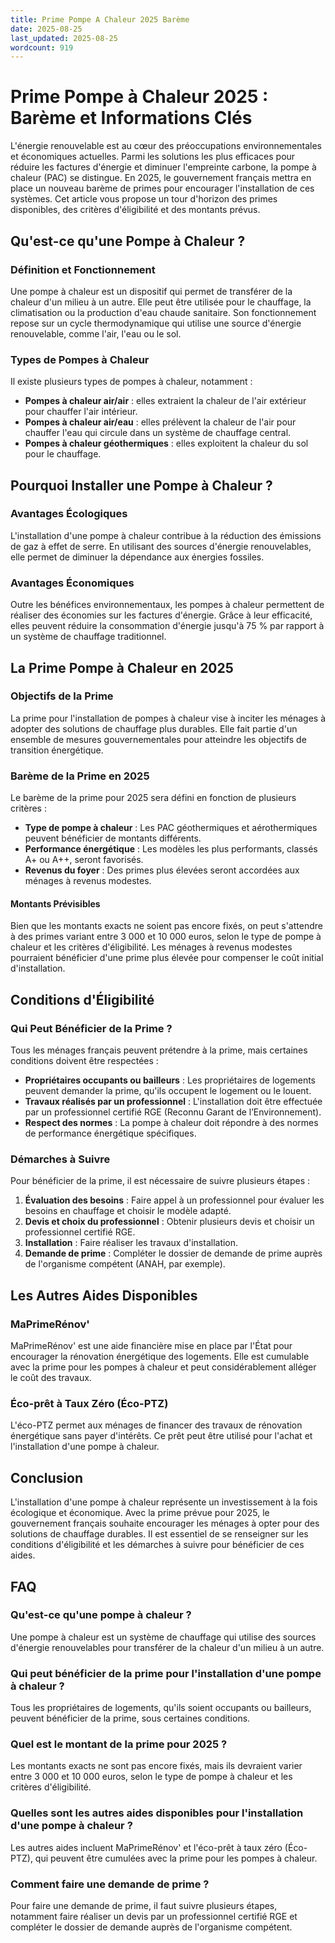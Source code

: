```yaml
---
title: Prime Pompe A Chaleur 2025 Barème
date: 2025-08-25
last_updated: 2025-08-25
wordcount: 919
---
```


# Prime Pompe à Chaleur 2025 : Barème et Informations Clés

L'énergie renouvelable est au cœur des préoccupations environnementales et économiques actuelles. Parmi les solutions les plus efficaces pour réduire les factures d'énergie et diminuer l'empreinte carbone, la pompe à chaleur (PAC) se distingue. En 2025, le gouvernement français mettra en place un nouveau barème de primes pour encourager l'installation de ces systèmes. Cet article vous propose un tour d'horizon des primes disponibles, des critères d'éligibilité et des montants prévus.

## Qu'est-ce qu'une Pompe à Chaleur ?

### Définition et Fonctionnement

Une pompe à chaleur est un dispositif qui permet de transférer de la chaleur d'un milieu à un autre. Elle peut être utilisée pour le chauffage, la climatisation ou la production d'eau chaude sanitaire. Son fonctionnement repose sur un cycle thermodynamique qui utilise une source d'énergie renouvelable, comme l'air, l'eau ou le sol.

### Types de Pompes à Chaleur

Il existe plusieurs types de pompes à chaleur, notamment :

- **Pompes à chaleur air/air** : elles extraient la chaleur de l'air extérieur pour chauffer l'air intérieur.
- **Pompes à chaleur air/eau** : elles prélèvent la chaleur de l'air pour chauffer l'eau qui circule dans un système de chauffage central.
- **Pompes à chaleur géothermiques** : elles exploitent la chaleur du sol pour le chauffage.

## Pourquoi Installer une Pompe à Chaleur ?

### Avantages Écologiques

L'installation d'une pompe à chaleur contribue à la réduction des émissions de gaz à effet de serre. En utilisant des sources d'énergie renouvelables, elle permet de diminuer la dépendance aux énergies fossiles.

### Avantages Économiques

Outre les bénéfices environnementaux, les pompes à chaleur permettent de réaliser des économies sur les factures d'énergie. Grâce à leur efficacité, elles peuvent réduire la consommation d'énergie jusqu'à 75 % par rapport à un système de chauffage traditionnel.

## La Prime Pompe à Chaleur en 2025

### Objectifs de la Prime

La prime pour l'installation de pompes à chaleur vise à inciter les ménages à adopter des solutions de chauffage plus durables. Elle fait partie d'un ensemble de mesures gouvernementales pour atteindre les objectifs de transition énergétique.

### Barème de la Prime en 2025

Le barème de la prime pour 2025 sera défini en fonction de plusieurs critères :

- **Type de pompe à chaleur** : Les PAC géothermiques et aérothermiques peuvent bénéficier de montants différents.
- **Performance énergétique** : Les modèles les plus performants, classés A+ ou A++, seront favorisés.
- **Revenus du foyer** : Des primes plus élevées seront accordées aux ménages à revenus modestes.

#### Montants Prévisibles

Bien que les montants exacts ne soient pas encore fixés, on peut s'attendre à des primes variant entre 3 000 et 10 000 euros, selon le type de pompe à chaleur et les critères d'éligibilité. Les ménages à revenus modestes pourraient bénéficier d'une prime plus élevée pour compenser le coût initial d'installation.

## Conditions d'Éligibilité

### Qui Peut Bénéficier de la Prime ?

Tous les ménages français peuvent prétendre à la prime, mais certaines conditions doivent être respectées :

- **Propriétaires occupants ou bailleurs** : Les propriétaires de logements peuvent demander la prime, qu'ils occupent le logement ou le louent.
- **Travaux réalisés par un professionnel** : L'installation doit être effectuée par un professionnel certifié RGE (Reconnu Garant de l’Environnement).
- **Respect des normes** : La pompe à chaleur doit répondre à des normes de performance énergétique spécifiques.

### Démarches à Suivre

Pour bénéficier de la prime, il est nécessaire de suivre plusieurs étapes :

1. **Évaluation des besoins** : Faire appel à un professionnel pour évaluer les besoins en chauffage et choisir le modèle adapté.
2. **Devis et choix du professionnel** : Obtenir plusieurs devis et choisir un professionnel certifié RGE.
3. **Installation** : Faire réaliser les travaux d'installation.
4. **Demande de prime** : Compléter le dossier de demande de prime auprès de l'organisme compétent (ANAH, par exemple).

## Les Autres Aides Disponibles

### MaPrimeRénov'

MaPrimeRénov' est une aide financière mise en place par l'État pour encourager la rénovation énergétique des logements. Elle est cumulable avec la prime pour les pompes à chaleur et peut considérablement alléger le coût des travaux.

### Éco-prêt à Taux Zéro (Éco-PTZ)

L'éco-PTZ permet aux ménages de financer des travaux de rénovation énergétique sans payer d'intérêts. Ce prêt peut être utilisé pour l'achat et l'installation d'une pompe à chaleur.

## Conclusion

L'installation d'une pompe à chaleur représente un investissement à la fois écologique et économique. Avec la prime prévue pour 2025, le gouvernement français souhaite encourager les ménages à opter pour des solutions de chauffage durables. Il est essentiel de se renseigner sur les conditions d'éligibilité et les démarches à suivre pour bénéficier de ces aides.

## FAQ

### Qu'est-ce qu'une pompe à chaleur ?

Une pompe à chaleur est un système de chauffage qui utilise des sources d'énergie renouvelables pour transférer de la chaleur d'un milieu à un autre.

### Qui peut bénéficier de la prime pour l'installation d'une pompe à chaleur ?

Tous les propriétaires de logements, qu'ils soient occupants ou bailleurs, peuvent bénéficier de la prime, sous certaines conditions.

### Quel est le montant de la prime pour 2025 ?

Les montants exacts ne sont pas encore fixés, mais ils devraient varier entre 3 000 et 10 000 euros, selon le type de pompe à chaleur et les critères d'éligibilité.

### Quelles sont les autres aides disponibles pour l'installation d'une pompe à chaleur ?

Les autres aides incluent MaPrimeRénov' et l'éco-prêt à taux zéro (Éco-PTZ), qui peuvent être cumulées avec la prime pour les pompes à chaleur.

### Comment faire une demande de prime ?

Pour faire une demande de prime, il faut suivre plusieurs étapes, notamment faire réaliser un devis par un professionnel certifié RGE et compléter le dossier de demande auprès de l'organisme compétent.